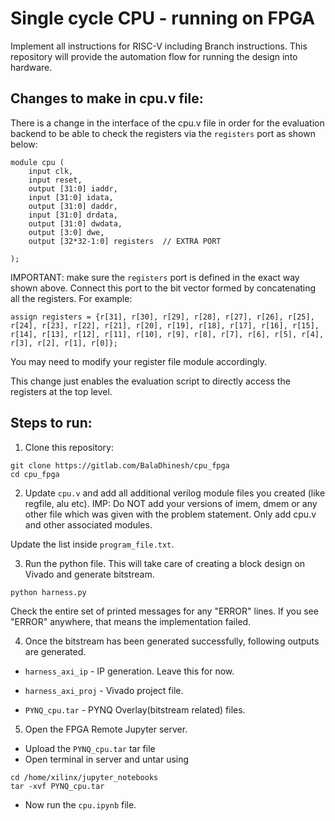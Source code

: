 # Single cycle CPU - running on FPGA
Implement all instructions for RISC-V including Branch instructions. This repository will provide the automation flow for running the design into hardware.

## Changes to make in cpu.v file:
There is a change in the interface of the cpu.v file in order for the evaluation backend to be able to check the registers via the ```registers``` port as shown below:

```
module cpu (
    input clk, 
    input reset,
    output [31:0] iaddr,
    input [31:0] idata,
    output [31:0] daddr,
    input [31:0] drdata,
    output [31:0] dwdata,
    output [3:0] dwe,
    output [32*32-1:0] registers  // EXTRA PORT

);
```

IMPORTANT: make sure the ```registers``` port is defined in the exact way shown above. Connect this port to the bit vector formed by concatenating all the registers. For example:

```assign registers = {r[31], r[30], r[29], r[28], r[27], r[26], r[25], r[24], r[23], r[22], r[21], r[20], r[19], r[18], r[17], r[16], r[15], r[14], r[13], r[12], r[11], r[10], r[9], r[8], r[7], r[6], r[5], r[4], r[3], r[2], r[1], r[0]};```

You may need to modify your register file module accordingly.

This change just enables the evaluation script to directly access the registers at the top level.


## Steps to run:
1. Clone this repository:
```
git clone https://gitlab.com/BalaDhinesh/cpu_fpga
cd cpu_fpga
```

2. Update ```cpu.v``` and add all additional verilog module files you created (like regfile, alu etc). IMP: Do NOT add your versions of imem, dmem or any other file which was given with the problem statement. Only add cpu.v and other associated modules.

Update the list inside ```program_file.txt```.

3. Run the python file. This will take care of creating a block design on Vivado and generate bitstream.
```
python harness.py
```
Check the entire set of printed messages for any "ERROR" lines. If you see "ERROR" anywhere, that means the implementation failed.

4. Once the bitstream has been generated successfully, following outputs are generated.

- ```harness_axi_ip```   - IP generation. Leave this for now.

- ```harness_axi_proj``` - Vivado project file. 

- ```PYNQ_cpu.tar```       - PYNQ Overlay(bitstream related) files.

5. Open the FPGA Remote Jupyter server. 
- Upload the ```PYNQ_cpu.tar``` tar file 
- Open terminal in server and untar using 
```
cd /home/xilinx/jupyter_notebooks
tar -xvf PYNQ_cpu.tar
```
- Now run the ```cpu.ipynb``` file.
